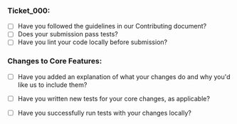 ### Ticket_000:

* [ ] Have you followed the guidelines in our Contributing document?
* [ ] Does your submission pass tests?
* [ ] Have you lint your code locally before submission?

### Changes to Core Features:

* [ ] Have you added an explanation of what your changes do and why you'd like us to include them?
* [ ] Have you written new tests for your core changes, as applicable?
* [ ] Have you successfully run tests with your changes locally?

